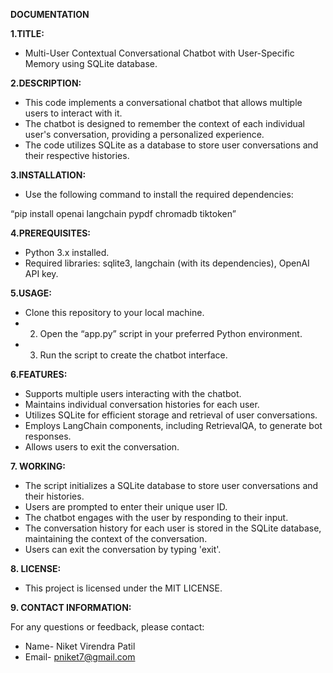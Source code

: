﻿**DOCUMENTATION**

**1.TITLE:**

- Multi-User Contextual Conversational Chatbot with User-Specific Memory using SQLite database.

**2.DESCRIPTION:**

- This code implements a conversational chatbot that allows multiple users to interact with it. 
- The chatbot is designed to remember the context of each individual user's conversation, providing a personalized experience. 
- The code utilizes SQLite as a database to store user conversations and their respective histories.

**3.INSTALLATION:**

- Use the following command to install the required dependencies:         

“pip install openai langchain pypdf chromadb tiktoken”

**4.PREREQUISITES:**

- Python 3.x installed.
- Required libraries: sqlite3, langchain (with its dependencies), OpenAI API key.

**5.USAGE:**

- Clone this repository to your local machine.
- 2. Open the “app.py” script in your preferred Python environment.
- 3. Run the script to create the chatbot interface.

**6.FEATURES:**

- Supports multiple users interacting with the chatbot.
- Maintains individual conversation histories for each user.
- Utilizes SQLite for efficient storage and retrieval of user conversations.
- Employs LangChain components, including RetrievalQA, to generate bot responses.
- Allows users to exit the conversation.

**7. WORKING:**

- The script initializes a SQLite database to store user conversations and their histories.
- Users are prompted to enter their unique user ID.
- The chatbot engages with the user by responding to their input.
- The conversation history for each user is stored in the SQLite database, maintaining the context of the conversation.
- Users can exit the conversation by typing 'exit'.

**8. LICENSE:**

- This project is licensed under the MIT LICENSE.

**9. CONTACT INFORMATION:**

For any questions or feedback, please contact:

- Name- Niket Virendra Patil
- Email- pniket7@gmail.com






